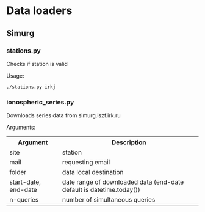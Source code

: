 # Data loaders
## Simurg
### stations.py
Checks if station is valid

Usage:

`./stations.py irkj`

### ionospheric_series.py
Downloads series data from simurg.iszf.irk.ru

Arguments:

<table>
<tr><th>Argument</th><th>Description</th></tr>
<tr><td>site</td> <td>station</td></tr>
<tr><td>mail</td> <td>requesting email</td></tr>
<tr><td>folder </td> <td> data local destination</td></tr>
<tr><td>start-date, end-date </td> <td> date range of downloaded data (end-date default is datetime.today())</td></tr>
<tr><td>n-queries </td> <td> number of simultaneous queries</td></tr>
</table>
